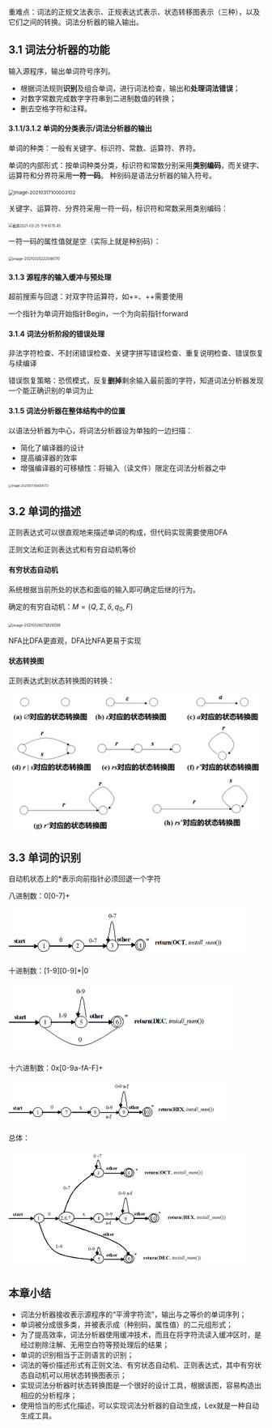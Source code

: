 重难点：词法的正规文法表示、正规表达式表示、状态转移图表示（三种），以及它们之间的转换。词法分析器的输入输出。

## 3.1 词法分析器的功能

输入源程序，输出单词符号序列。

* 根据词法规则**识别**及组合单词，进行词法检查，输出和**处理词法错误**；
* 对数字常数完成数字字符串到二进制数值的转换；
* 删去空格字符和注释。

#### 3.1.1/3.1.2 单词的分类表示/词法分析器的输出

单词的种类：一般有关键字、标识符、常数、运算符、界符。

单词的内部形式：按单词种类分类，标识符和常数分别采用**类别编码**，而关键字、运算符和分界符采用**一符一码**。
种别码是语法分析器的输入符号。

<img src="https://i.loli.net/2021/03/17/g5HJfT72PX39sxc.png" alt="image-20210317100003102" style="zoom:67%;" />

关键字、运算符、分界符采用一符一码，标识符和常数采用类别编码：

<img src="https://i.loli.net/2021/03/25/XqIbtE4hkVZfriy.png" alt="截屏2021-03-25 下午10.15.45" style="zoom:50%;" />

一符一码的属性值就是空（实际上就是种别码）：

<img src="https://i.loli.net/2021/03/25/ENL1cedBbnFW8Zt.png" alt="image-20210325222046170" style="zoom:50%;" />

#### 3.1.3 源程序的输入缓冲与预处理

超前搜索与回退：对双字符运算符，如+=、++需要使用

一个指针为单词开始指针Begin，一个为向前指针forward

#### 3.1.4 词法分析阶段的错误处理

非法字符检查、不封闭错误检查、关键字拼写错误检查、重复说明检查、错误恢复与续编译

错误恢复策略：恐慌模式，反复**删掉**剩余输入最前面的字符，知道词法分析器发现一个能正确识别的单词为止

#### 3.1.5 词法分析器在整体结构中的位置

以语法分析器为中心，将词法分析器设为单独的一边扫描：

* 简化了编译器的设计
* 提高编译器的效率
* 增强编译器的可移植性：将输入（读文件）限定在词法分析器之中

<img src="C:\Users\17852\AppData\Roaming\Typora\typora-user-images\image-20210517144004713.png" alt="image-20210517144004713" style="zoom:40%;" />

## 3.2 单词的描述

正则表达式可以很直观地来描述单词的构成，但代码实现需要使用DFA

正则文法和正则表达式和有穷自动机等价

#### 有穷状态自动机

系统根据当前所处的状态和面临的输入即可确定后继的行为。

确定的有穷自动机：$M=(Q,\Sigma,\delta,q_0,F)$

<img src="https://i.loli.net/2021/03/26/gEMhsdp2TRl5Cxu.png" alt="image-20210326075829298" style="zoom:50%;" />

NFA比DFA更直观，DFA比NFA更易于实现

#### 状态转换图

正则表达式到状态转换图的转换：

<img src="chapter3 词法分析.assets\image-20210517145711178.png" alt="image-20210517145711178" style="zoom:50%;" />

## 3.3 单词的识别

自动机状态上的*表示向前指针必须回退一个字符

八进制数：0[0-7]+

<img src="chapter3 词法分析.assets\image-20210517150514516.png" alt="image-20210517150514516" style="zoom:50%;" />

十进制数：\[1-9][0-9]\*|0

<img src="chapter3 词法分析.assets\image-20210517150527349.png" alt="image-20210517150527349" style="zoom:50%;" />

十六进制数：0x[0-9a-fA-F]+

<img src="chapter3 词法分析.assets\image-20210517150535286.png" alt="image-20210517150535286" style="zoom:50%;" />

总体：

<img src="chapter3 词法分析.assets\image-20210517150622175.png" alt="image-20210517150622175" style="zoom:50%;" />

## 本章小结

* 词法分析器接收表示源程序的“平滑字符流”，输出与之等价的单词序列；
* 单词被分成很多类，并被表示成（种别码，属性值）的二元组形式；
* 为了提高效率，词法分析器使用缓冲技术，而且在将字符流读入缓冲区时，是经过剔除注解、无用空白符等预处理后的结果；
* 单词的识别相当于正则语言的识别；
* 词法的等价描述形式有正则文法、有穷状态自动机、正则表达式，其中有穷状态自动机可以用状态转换图表示；
* 实现词法分析器时状态转换图是一个很好的设计工具，根据该图，容易构造出相应的分析程序；
* 使用恰当的形式化描述，可以实现词法分析器的自动生成，Lex就是一种自动生成工具。
